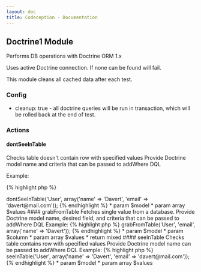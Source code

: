 ```yaml
---
layout: doc
title: Codeception - Documentation
---
```


## Doctrine1 Module

Performs DB operations with Doctrine ORM 1.x

Uses active Doctrine connection. If none can be found will fail.

This module cleans all cached data after each test.

### Config
* cleanup: true - all doctrine queries will be run in transaction, which will be rolled back at the end of test.


### Actions


#### dontSeeInTable


Checks table doesn't contain row with specified values
Provide Doctrine model name and criteria that can be passed to addWhere DQL

Example:

{% highlight php %}

<?php
$I->dontSeeInTable('User', array('name' => 'Davert', 'email' => 'davert@mail.com'));


{% endhighlight %}

 * param $model
 * param array $values


#### grabFromTable


Fetches single value from a database.
Provide Doctrine model name, desired field, and criteria that can be passed to addWhere DQL

Example:

{% highlight php %}

<?php
$mail = $I->grabFromTable('User', 'email', array('name' => 'Davert'));


{% endhighlight %}

 * param $model
 * param $column
 * param array $values
 * return mixed


#### seeInTable


Checks table contains row with specified values
Provide Doctrine model name can be passed to addWhere DQL

Example:

{% highlight php %}

<?php
$I->seeInTable('User', array('name' => 'Davert', 'email' => 'davert@mail.com'));


{% endhighlight %}

 * param $model
 * param array $values
